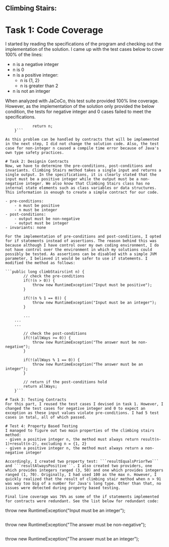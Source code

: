 ## Climbing Stairs:

# Task 1: Code Coverage
I started by reading the specifications of the program and checking out the implementation of the solution. I came up with the test cases below to cover 100% of the lines:
- n is a negative integer
- n is 0
- n is a positive integer:
	- n is {1, 2}
	- n is greater than 2
- n is not an integer 

When analyzed with JaCoCo, this test suite provided 100% line coverage. However, as the implementation of the solution only provided the below condition, the tests for negative integer and 0 cases failed to meet the specifications.

```if (n <= 2) {
            return n;
    }```

As this problem can be handled by contracts that will be implemented in the next step, I did not change the solution code. Also, the test case for non-integer n caused a compile time error because of Java's own type safety practices.

# Task 2: Designin Contracts
Now, we have to determine the pre-conditions, post-conditions and invariants. Climbing Stairs method takes a single input and returns a single output. In the specifications, it is clearly stated that the input must be a positive integer while the output must be a non-negative integer. We also know that Climbing Stairs class has no internal state elements such as class variables or data structures. This information is enough to create a simple contract for our code.

- pre-conditions:
	- n must be positive
	- n must be integer
- post-conditions:
	- output must be non-negative
	- output must be integer
- invariants: none

For the implementation of pre-conditions and post-conditions, I opted for if statements instead of assertions. The reason behind this was because although I have control over my own coding environment, I do not have control over the environment in which my solutions could possibly be tested. As assertions can be disabled with a simple JVM parameter, I believed it would be safer to use if statements. I modified the method as follows:

```public long climbStairs(int n) {
        // check the pre-conditions
        if(!(n > 0)) {
            throw new RuntimeException("Input must be positive");
        }

        if(!(n % 1 == 0)) {
            throw new RuntimeException("Input must be an integer");
        }

        ...
	...
	...
        
        // check the post-conditions
        if(!(allWays >= 0)) {
            throw new RuntimeException("The answer must be non-negative");
        }

        if(!(allWays % 1 == 0)) {
            throw new RuntimeException("The answer must be an integer");
        }

        // return if the post-conditions hold
        return allWays;
    }```

# Task 3: Testing Contracts
For this part, I reused the test cases I devised in task 1. However, I changed the test cases for negative integer and 0 to expect an exception as these input values violate pre-conditions. I had 5 test cases in total, all of which passed.

# Test 4: Property Based Testing
I managed to figure out two main properties of the climbing stairs method:
- given a positive integer n, the method must always return result(n-1)+result(n-2), excluding n = {1, 2}
- given a positive integer n, the method must always return a non-negative integer

Accordingly, I created two property test: ```resultEqualsPriorTwo``` and ```resultAlwaysPositive```. I also created two providers, one which provides integers ranged (3, 50) and one which provides integers ranged (1, 70). Originally, I had used 100 as the max n. However, I quickly realized that the result of climbing stair method when n > 91 was way too big of a number for Java's long type. Other than that, no issues were detected during property based testing.

Final line coverage was 76% as some of the if statements implemented for contracts were redundant. See the list below for redundant code:

```
throw new RuntimeException("Input must be an integer");
``` was not read because Java's type safety practices does not allow to pass a non-int to a method that expects an int.

```
throw new RuntimeException("The answer must be non-negative");
``` was not read because the method works in a way that satisfies this post-condition in every tested case.

```
throw new RuntimeException("The answer must be an integer");
``` was not read because the method works in a way that satisfies this post-condition in every tested case.

